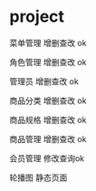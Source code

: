 # project

菜单管理  增删查改 ok

角色管理  增删查改 ok

管理员  增删查改 ok

商品分类 增删查改 ok

商品规格 增删查改 ok

商品管理 增删查改 ok

会员管理  修改查询ok

轮播图  静态页面



